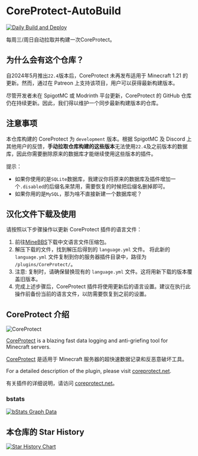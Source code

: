 # CoreProtect-AutoBuild

[![Daily Build and Deploy](https://github.com/Midnight-2004/CoreProtect-AutoBuild/actions/workflows/build.yml/badge.svg)](https://github.com/Midnight-2004/CoreProtect-AutoBuild/actions/workflows/build.yml)

每周三/周日自动拉取并构建一次CoreProtect。

## 为什么会有这个仓库？

自2024年5月推出`22.4`版本后，CoreProtect 未再发布适用于 Minecraft 1.21 的更新。然而，通过在 Patreon 上支持该项目，用户可以获得最新构建版本。

尽管开发者未在 SpigotMC 或 Modrinth 平台更新，CoreProtect 的 GitHub 仓库仍在持续更新。因此，我们得以维护一个同步最新构建版本的仓库。

## 注意事项

本仓库构建的 CoreProtect 为 `development` 版本。根据 SpigotMC 及 Discord 上其他用户的反馈，**手动拉取仓库构建的这些版本**无法使用`22.4`及之前版本的数据库，因此你需要删除原来的数据库才能继续使用这些版本的插件。

提示：

- 如果你使用的是`SQLite`数据库，我建议你将原来的数据库及插件增加一个`.disabled`的后缀名来禁用，需要恢复的时候把后缀名删掉即可。
- 如果你用的是`MySQL`，那为啥不直接新建一个数据库呢？

## 汉化文件下载及使用

请按照以下步骤操作以更新 CoreProtect 插件的语言文件：

1. 前往[MineBBS](https://www.minebbs.com/resources/coreprotect.8820/)下载中文语言文件压缩包。
2. 解压下载的文件，找到解压后得到的 `language.yml` 文件。
将此新的 `language.yml` 文件复制到你的服务器插件目录中，路径为 `/plugins/CoreProtect/`。
3. 注意: 复制时，请确保替换现有的 `language.yml` 文件。这将用新下载的版本覆盖旧版本。
4. 完成上述步骤后，CoreProtect 插件将使用更新后的语言设置。建议在执行此操作前备份当前的语言文件，以防需要恢复到之前的设置。

## CoreProtect 介绍

![CoreProtect](https://userfolio.com/uploads/coreprotect-banner-v19.png)

[CoreProtect](https://github.com/PlayPro/CoreProtect) is a blazing fast data logging and anti-griefing tool for Minecraft servers.

[CoreProtect](https://github.com/PlayPro/CoreProtect) 是适用于 Minecraft 服务器的超快速数据记录和反恶意破坏工具。

For a detailed description of the plugin, please visit [coreprotect.net](https://coreprotect.net).

有关插件的详细说明，请访问 [coreprotect.net](https://coreprotect.net)。

### bstats

[![bStats Graph Data](https://bstats.org/signatures/bukkit/CoreProtect.svg)](https://bstats.org/plugin/bukkit/CoreProtect)


## 本仓库的 Star History

[![Star History Chart](https://api.star-history.com/svg?repos=Midnight-2004/CoreProtect-AutoBuild&type=Date)](https://star-history.com/#Midnight-2004/CoreProtect-AutoBuild&Date)